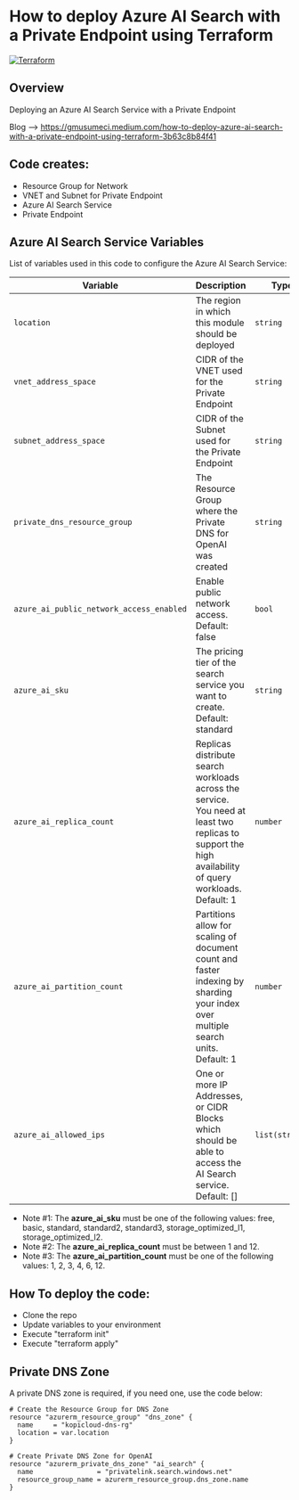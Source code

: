 # How to deploy Azure AI Search with a Private Endpoint using Terraform
[![Terraform](https://img.shields.io/badge/terraform-v1.8+-blue.svg)](https://www.terraform.io/downloads.html)

## Overview

Deploying an Azure AI Search Service with a Private Endpoint

Blog --> https://gmusumeci.medium.com/how-to-deploy-azure-ai-search-with-a-private-endpoint-using-terraform-3b63c8b84f41

## Code creates:

- Resource Group for Network
- VNET and Subnet for Private Endpoint
- Azure AI Search Service
- Private Endpoint

## Azure AI Search Service Variables

List of variables used in this code to configure the Azure AI Search Service:

Variable | Description | Type
--- | --- | ---
`location` | The region in which this module should be deployed | `string`
`vnet_address_space` | CIDR of the VNET used for the Private Endpoint | `string`
`subnet_address_space` | CIDR of the Subnet used for the Private Endpoint | `string`
`private_dns_resource_group` | The Resource Group where the Private DNS for OpenAI was created | `string` 
`azure_ai_public_network_access_enabled` | Enable public network access. Default: false | `bool`
`azure_ai_sku` | The pricing tier of the search service you want to create. Default: standard | `string` 
`azure_ai_replica_count` | Replicas distribute search workloads across the service. You need at least two replicas to support the high availability of query workloads. Default: 1 | `number` 
`azure_ai_partition_count` | Partitions allow for scaling of document count and faster indexing by sharding your index over multiple search units. Default: 1 | `number` 
`azure_ai_allowed_ips` | One or more IP Addresses, or CIDR Blocks which should be able to access the AI Search service. Default: [] | `list(string)` 

- Note #1: The **azure_ai_sku** must be one of the following values: free, basic, standard, standard2, standard3, storage_optimized_l1, storage_optimized_l2.
- Note #2: The **azure_ai_replica_count** must be between 1 and 12.
- Note #3: The **azure_ai_partition_count** must be one of the following values: 1, 2, 3, 4, 6, 12.

## How To deploy the code:

- Clone the repo
- Update variables to your environment
- Execute "terraform init"
- Execute "terraform apply"

## Private DNS Zone

A private DNS zone is required, if you need one, use the code below:

```
# Create the Resource Group for DNS Zone
resource "azurerm_resource_group" "dns_zone" {
  name     = "kopicloud-dns-rg"
  location = var.location
}

# Create Private DNS Zone for OpenAI
resource "azurerm_private_dns_zone" "ai_search" {
  name                = "privatelink.search.windows.net"
  resource_group_name = azurerm_resource_group.dns_zone.name
}
```
